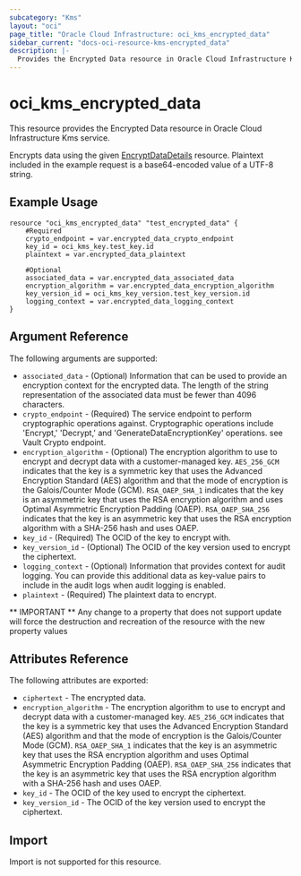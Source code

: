 ```yaml
---
subcategory: "Kms"
layout: "oci"
page_title: "Oracle Cloud Infrastructure: oci_kms_encrypted_data"
sidebar_current: "docs-oci-resource-kms-encrypted_data"
description: |-
  Provides the Encrypted Data resource in Oracle Cloud Infrastructure Kms service
---
```


# oci_kms_encrypted_data
This resource provides the Encrypted Data resource in Oracle Cloud Infrastructure Kms service.

Encrypts data using the given [EncryptDataDetails](https://docs.cloud.oracle.com/iaas/api/#/en/key/latest/datatypes/EncryptDataDetails) resource.
Plaintext included in the example request is a base64-encoded value of a UTF-8 string.


## Example Usage

```hcl
resource "oci_kms_encrypted_data" "test_encrypted_data" {
	#Required
	crypto_endpoint = var.encrypted_data_crypto_endpoint
	key_id = oci_kms_key.test_key.id
	plaintext = var.encrypted_data_plaintext

	#Optional
	associated_data = var.encrypted_data_associated_data
	encryption_algorithm = var.encrypted_data_encryption_algorithm
	key_version_id = oci_kms_key_version.test_key_version.id
	logging_context = var.encrypted_data_logging_context
}
```

## Argument Reference

The following arguments are supported:

* `associated_data` - (Optional) Information that can be used to provide an encryption context for the encrypted data. The length of the string representation of the associated data must be fewer than 4096 characters. 
* `crypto_endpoint` - (Required) The service endpoint to perform cryptographic operations against. Cryptographic operations include 'Encrypt,' 'Decrypt,' and 'GenerateDataEncryptionKey' operations. see Vault Crypto endpoint.
* `encryption_algorithm` - (Optional) The encryption algorithm to use to encrypt and decrypt data with a customer-managed key. `AES_256_GCM` indicates that the key is a symmetric key that uses the Advanced Encryption Standard (AES) algorithm and  that the mode of encryption is the Galois/Counter Mode (GCM). `RSA_OAEP_SHA_1` indicates that the  key is an asymmetric key that uses the RSA encryption algorithm and uses Optimal Asymmetric Encryption Padding (OAEP).  `RSA_OAEP_SHA_256` indicates that the key is an asymmetric key that uses the RSA encryption algorithm with a SHA-256 hash  and uses OAEP. 
* `key_id` - (Required) The OCID of the key to encrypt with.
* `key_version_id` - (Optional) The OCID of the key version used to encrypt the ciphertext.
* `logging_context` - (Optional) Information that provides context for audit logging. You can provide this additional data as key-value pairs to include in the audit logs when audit logging is enabled. 
* `plaintext` - (Required) The plaintext data to encrypt.


** IMPORTANT **
Any change to a property that does not support update will force the destruction and recreation of the resource with the new property values

## Attributes Reference

The following attributes are exported:

* `ciphertext` - The encrypted data.
* `encryption_algorithm` - The encryption algorithm to use to encrypt and decrypt data with a customer-managed key. `AES_256_GCM` indicates that the key is a symmetric key that uses the Advanced Encryption Standard (AES) algorithm and  that the mode of encryption is the Galois/Counter Mode (GCM). `RSA_OAEP_SHA_1` indicates that the  key is an asymmetric key that uses the RSA encryption algorithm and uses Optimal Asymmetric Encryption Padding (OAEP).  `RSA_OAEP_SHA_256` indicates that the key is an asymmetric key that uses the RSA encryption algorithm with a SHA-256 hash  and uses OAEP.    
* `key_id` - The OCID of the key used to encrypt the ciphertext.
* `key_version_id` - The OCID of the key version used to encrypt the ciphertext.

## Import

Import is not supported for this resource.

